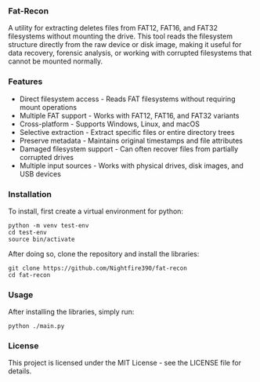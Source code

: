 ### Fat-Recon

A utility for extracting deletes files from FAT12, FAT16, and FAT32 filesystems without mounting the drive. This tool reads the filesystem structure directly from the raw device or disk image, making it useful for data recovery, forensic analysis, or working with corrupted filesystems that cannot be mounted normally.

### Features

- Direct filesystem access - Reads FAT filesystems without requiring mount operations
- Multiple FAT support - Works with FAT12, FAT16, and FAT32 variants
- Cross-platform - Supports Windows, Linux, and macOS
- Selective extraction - Extract specific files or entire directory trees
- Preserve metadata - Maintains original timestamps and file attributes
- Damaged filesystem support - Can often recover files from partially corrupted drives
- Multiple input sources - Works with physical drives, disk images, and USB devices

### Installation

To install, first create a virtual environment for python:

```
python -m venv test-env
cd test-env
source bin/activate
```

After doing so, clone the repository and install the libraries:

```
git clone https://github.com/Nightfire390/fat-recon
cd fat-recon
```

### Usage

After installing the libraries, simply run:
```
python ./main.py
```

### License

This project is licensed under the MIT License - see the LICENSE file for details.
